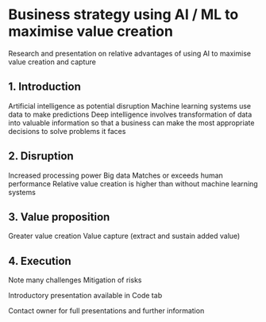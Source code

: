 # Business strategy using AI / ML to maximise value creation
Research and presentation on relative advantages of using AI to maximise value creation and capture

## 1. Introduction
Artificial intelligence as potential disruption
Machine learning systems use data to make predictions
Deep intelligence involves transformation of data into valuable information so that a business can make the most appropriate decisions to solve problems it faces

## 2. Disruption
Increased processing power
Big data
Matches or exceeds human performance
Relative value creation is higher than without machine learning systems

## 3. Value proposition
Greater value creation
Value capture (extract and sustain added value)

## 4. Execution
Note many challenges
Mitigation of risks

Introductory presentation available in Code tab

Contact owner for full presentations and further information

